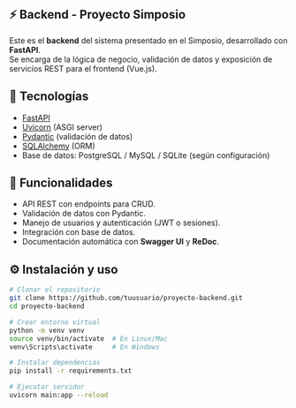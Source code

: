 
## ⚡ Backend - Proyecto Simposio

Este es el **backend** del sistema presentado en el Simposio, desarrollado con **FastAPI**.  
Se encarga de la lógica de negocio, validación de datos y exposición de servicios REST para el frontend (Vue.js).

## 🚀 Tecnologías
- [FastAPI](https://fastapi.tiangolo.com/)
- [Uvicorn](https://www.uvicorn.org/) (ASGI server)
- [Pydantic](https://docs.pydantic.dev/) (validación de datos)
- [SQLAlchemy](https://www.sqlalchemy.org/) (ORM)
- Base de datos: PostgreSQL / MySQL / SQLite (según configuración)

## 📌 Funcionalidades
- API REST con endpoints para CRUD.
- Validación de datos con Pydantic.
- Manejo de usuarios y autenticación (JWT o sesiones).
- Integración con base de datos.
- Documentación automática con **Swagger UI** y **ReDoc**.

## ⚙️ Instalación y uso
```bash
# Clonar el repositorio
git clone https://github.com/tuusuario/proyecto-backend.git
cd proyecto-backend

# Crear entorno virtual
python -m venv venv
source venv/bin/activate  # En Linux/Mac
venv\Scripts\activate     # En Windows

# Instalar dependencias
pip install -r requirements.txt

# Ejecutar servidor
uvicorn main:app --reload
